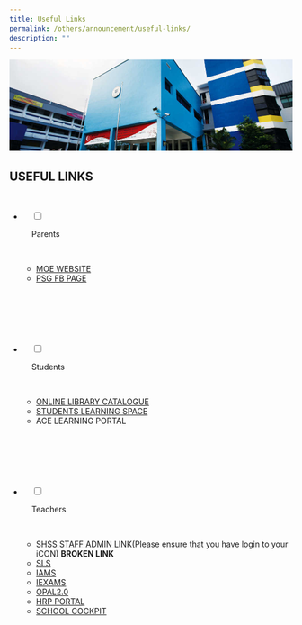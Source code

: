 ```yaml
---
title: Useful Links
permalink: /others/announcement/useful-links/
description: ""
---
```

![](/images/Affiliated%20School%20Banner.jpg)

USEFUL LINKS
------------




<ul class="jekyllcodex_accordion">

  <li>

    <input type="checkbox" id="accordion1">

    <label for="accordion1">Parents</label>

    <div>

<ul>
	
<li> <a href="https://www.moe.gov.sg/">MOE WEBSITE</a></li> 

<li><a href="https://www.facebook.com/shss.psg">PSG FB PAGE</a> </li> 

</ul>	
	
    </div>

</li>  

  <li>

    <input type="checkbox" id="accordion2">

    <label for="accordion2">Students</label>

    <div>

<ul>
	
<li> <a href="https://staging.d3aorpr1cev7h8.amplifyapp.com/hildan-matters/library-catalogue/">ONLINE LIBRARY CATALOGUE</a></li> 

<li><a href="https://vle.learning.moe.edu.sg/login">STUDENTS LEARNING SPACE</a> </li> 

<li>ACE LEARNING PORTAL</li> 	
</ul>	

    </div>

  </li>

  <li>

    <input type="checkbox" id="accordion3">

    <label for="accordion3">Teachers</label>

    <div>

<ul>
	
<li> <a href="https://sites.google.com/moe.edu.sg/shssstafflink/home">SHSS STAFF ADMIN LINK</a>(Please ensure that you have login to your iCON) <b>BROKEN LINK</b></li> 

<li><a href="https://vle.learning.moe.edu.sg/login">SLS</a> </li> 
	
<li><a href="https://idp.mims.moe.gov.sg/nidp/saml2/sso">IAMS</a> </li> 
	
<li><a href="https://iexams.moe.gov.sg/xe/login.do">IEXAMS</a> </li> 
	
<li><a href="https://idm.opal2.moe.edu.sg/account/login?returnUrl=%2F">OPAL2.0</a> </li> 
	
<li><a href="https://www.hrp.gov.sg/hrp/#/">HRP PORTAL</a> </li> 
	
<li><a href="https://access.moe.edu.sg/login/login.jsp">SCHOOL COCKPIT</a> </li> 
	
</ul>	

    </div>

  </li>

</ul>
